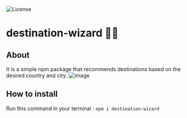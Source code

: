 ![License](https://img.shields.io/badge/License-MIT%20-red.svg)

# destination-wizard 🧙‍♂️

## About
It is a simple npm package that recommends destinations based on the desired country and city.
![image](https://user-images.githubusercontent.com/58489322/169884133-8a8d21b3-d60f-436f-b41e-bbffa5492971.png)

## How to install
Run this command in your terminal : `npm i destination-wizard`

